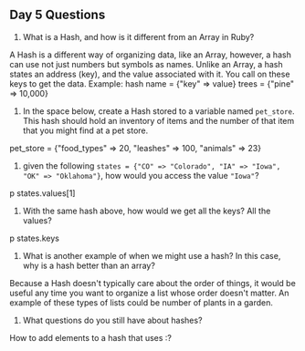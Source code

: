 ## Day 5 Questions

1. What is a Hash, and how is it different from an Array in Ruby?

A Hash is a different way of organizing data, like an Array, however, a hash can use not just numbers but symbols as names.
Unlike an Array, a hash states an address (key), and the value associated with it. You call on these keys to get the data.
Example:
hash name = {"key" => value}
trees = {"pine" => 10,000}

1. In the space below, create a Hash stored to a variable named `pet_store`.  This hash should hold an inventory of items and the number of that item that you might find at a pet store.

pet_store = {"food_types" => 20, "leashes" => 100, "animals" => 23}

1. given the following `states = {"CO" => "Colorado", "IA" => "Iowa", "OK" => "Oklahoma"}`, how would you access the value `"Iowa"`?

p states.values[1]

1. With the same hash above, how would we get all the keys?  All the values?

p states.keys

1. What is another example of when we might use a hash?  In this case, why is a hash better than an array?

Because a Hash doesn't typically care about the order of things, it would be useful any time you want to organize a list whose order doesn't matter.
An example of these types of lists could be number of plants in a garden.

1. What questions do you still have about hashes?

How to add elements to a hash that uses :?
